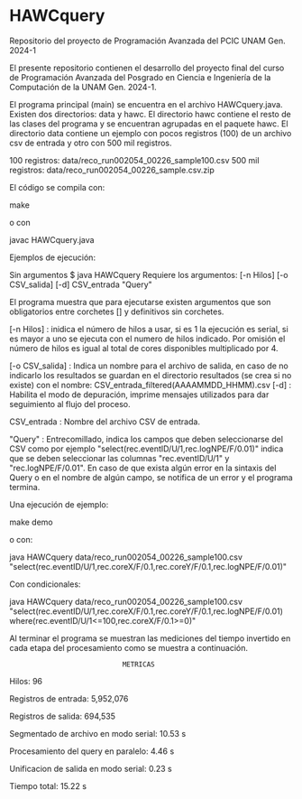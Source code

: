 # HAWCquery
Repositorio del proyecto de Programación Avanzada del PCIC UNAM Gen. 2024-1

El presente repositorio contienen el desarrollo del proyecto final del curso
de Programación Avanzada del Posgrado en Ciencia e Ingeniería de la Computación
de la UNAM Gen. 2024-1.

El programa principal (main) se encuentra en el archivo HAWCquery.java. 
Existen dos directorios: data y hawc.
El directorio hawc contiene el resto de las clases del programa y se encuentran
agrupadas en el paquete hawc.
El directorio data contiene un ejemplo con pocos registros (100) de un archivo
csv de entrada y otro con 500 mil registros.

100 registros:      data/reco_run002054_00226_sample100.csv
500 mil registros:  data/reco_run002054_00226_sample.csv.zip

El código se compila con:

make 

o con 

javac HAWCquery.java

Ejemplos de ejecución:

Sin argumentos
$ java HAWCquery 
Requiere los argumentos: [-n Hilos] [-o CSV_salida] [-d] CSV_entrada "Query"

El programa muestra que para ejecutarse existen argumentos que son obligatorios
entre corchetes [] y definitivos sin corchetes.

[-n Hilos] : inidica el número de hilos a usar, si es 1 la ejecución es serial,
             si es mayor a uno se ejecuta con el numero de hilos indicado. Por
             omisión el número de hilos es igual al total de cores disponibles
             multiplicado por 4.

[-o CSV_salida] : Indica un nombre para el archivo de salida, en caso de no
             indicarlo los resultados se guardan en el directorio resultados
             (se crea si no existe) con el nombre:
                                     CSV_entrada_filtered(AAAAMMDD_HHMM).csv
[-d] :       Habilita el modo de depuración, imprime mensajes utilizados para
             dar seguimiento al flujo del proceso.

CSV_entrada : Nombre del archivo CSV de entrada.

"Query" :    Entrecomillado, indica los campos que deben seleccionarse del
             CSV como por ejemplo "select(rec.eventID/U/1,rec.logNPE/F/0.01)"
             indica que se deben seleccionar las columnas "rec.eventID/U/1"
             y "rec.logNPE/F/0.01".
             En caso de que exista algún error en la sintaxis del Query o
             en el nombre de algún campo, se notifica de un error y el 
             programa termina.

Una ejecución de ejemplo:

make demo

o con:

java HAWCquery data/reco_run002054_00226_sample100.csv "select(rec.eventID/U/1,rec.coreX/F/0.1,rec.coreY/F/0.1,rec.logNPE/F/0.01)"

Con condicionales:
 
java HAWCquery data/reco_run002054_00226_sample100.csv "select(rec.eventID/U/1,rec.coreX/F/0.1,rec.coreY/F/0.1,rec.logNPE/F/0.01) where(rec.eventID/U/1<=100,rec.coreX/F/0.1>=0)" 

Al terminar el programa se muestran las mediciones del tiempo invertido en
cada etapa del procesamiento como se muestra a continuación.

                                METRICAS                                

Hilos: 96

Registros de entrada: 5,952,076

Registros de salida:  694,535

Segmentado de archivo en modo serial:	10.53 s

Procesamiento del query en paralelo:	4.46 s

Unificacion de salida en modo serial:	0.23 s

Tiempo total:				                  15.22 s
